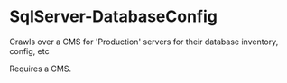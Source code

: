 # SqlServer-DatabaseConfig
Crawls over a CMS for 'Production' servers for their database inventory, config, etc

Requires a CMS.
